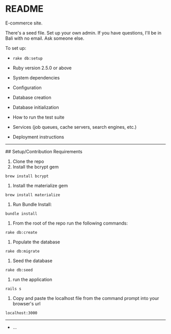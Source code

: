 # README


E-commerce site.

There's a seed file. Set up your own admin. If you have questions, I'll be in Bali with no email. Ask someone else.

To set up:

* `rake db:setup`
* Ruby version 2.5.0 or above

* System dependencies

* Configuration

* Database creation

* Database initialization

* How to run the test suite

* Services (job queues, cache servers, search engines, etc.)

* Deployment instructions

<hr />
## Setup/Contribution Requirements

1. Clone the repo
1. Install the bcrypt gem
```
brew install bcrypt
```
1. Install the materialize gem
```
brew install materialize
```
1. Run Bundle Install:
```
bundle install
```
1. From the root of the repo run the following commands:
```
rake db:create
```
1. Populate the database
```
rake db:migrate
```
1. Seed the database
```
rake db:seed
```
1. run the application
```
rails s
```
1. Copy and paste the localhost file from the command prompt into your browser's url
```
localhost:3000
```
<hr />

* ...
